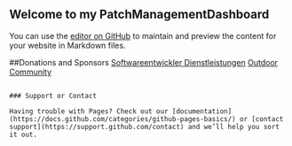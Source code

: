 ## Welcome to my PatchManagementDashboard

You can use the [editor on GitHub](https://github.com/MarcoGriep88/PatchManagementDashboard/edit/master/docs/index.md) to maintain and preview the content for your website in Markdown files.


##Donations and Sponsors
[Softwareentwickler Dienstleistungen](https://www.marcogriep.de) 
[Outdoor Community](https://www.german-outdoors.de)
```

### Support or Contact

Having trouble with Pages? Check out our [documentation](https://docs.github.com/categories/github-pages-basics/) or [contact support](https://support.github.com/contact) and we’ll help you sort it out.
